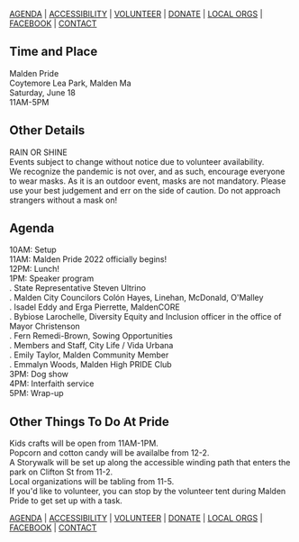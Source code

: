 [AGENDA](https://kiosai.github.io/pride-malden-22/agenda.html) | [ACCESSIBILITY](https://kiosai.github.io/pride-malden-22/access.html) | [VOLUNTEER](https://forms.gle/Fyfsv1FuX4PmHAzs7) | [DONATE](https://www.gofundme.com/maldens-third-annual-pride-festival) | [LOCAL ORGS](https://kiosai.github.io/pride-malden-22/local-orgs.html) |  [FACEBOOK](https://fb.me/e/2F4RC9XFN) | [CONTACT](mailto:pridemalden@gmail.com)

## Time and Place
Malden Pride  
Coytemore Lea Park, Malden Ma  
Saturday, June 18  
11AM-5PM  

## Other Details
RAIN OR SHINE  
Events subject to change without notice due to volunteer availability.  
We recognize the pandemic is not over, and as such, encourage everyone to wear masks. As it is an outdoor event, masks are not mandatory. Please use your best judgement and err on the side of caution. Do not approach strangers without a mask on!  

## Agenda
10AM: Setup  
11AM: Malden Pride 2022 officially begins!  
12PM: Lunch!  
1PM: Speaker program  
. State Representative Steven Ultrino  
. Malden City Councilors Colón Hayes, Linehan, McDonald, O'Malley  
. Isadel Eddy and Erga Pierrette, MaldenCORE  
. Bybiose Larochelle, Diversity Equity and Inclusion officer in the office of Mayor Christenson  
. Fern Remedi-Brown, Sowing Opportunities  
. Members and Staff, City Life / Vida Urbana  
. Emily Taylor, Malden Community Member  
. Emmalyn Woods, Malden High PRIDE Club  
3PM: Dog show  
4PM: Interfaith service  
5PM: Wrap-up

## Other Things To Do At Pride
Kids crafts will be open from 11AM-1PM.  
Popcorn and cotton candy will be availalbe from 12-2.  
A Storywalk will be set up along the accessible winding path that enters the park on Clifton St from 11-2.  
Local organizations will be tabling from 11-5.  
If you'd like to volunteer, you can stop by the volunteer tent during Malden Pride to get set up with a task.  

[AGENDA](https://kiosai.github.io/pride-malden-22/agenda.html) | [ACCESSIBILITY](https://kiosai.github.io/pride-malden-22/access.html) | [VOLUNTEER](https://forms.gle/Fyfsv1FuX4PmHAzs7) | [DONATE](https://www.gofundme.com/maldens-third-annual-pride-festival) | [LOCAL ORGS](https://kiosai.github.io/pride-malden-22/local-orgs.html) |  [FACEBOOK](https://fb.me/e/2F4RC9XFN) | [CONTACT](mailto:pridemalden@gmail.com)
